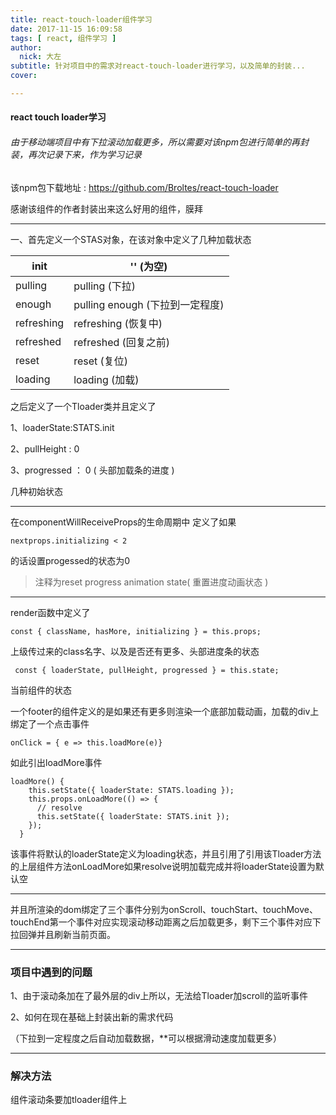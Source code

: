 ```yaml
---
title: react-touch-loader组件学习
date: 2017-11-15 16:09:58
tags: [ react, 组件学习 ]
author:
  nick: 大左
subtitle: 针对项目中的需求对react-touch-loader进行学习，以及简单的封装...
cover: 

---
```


#### react touch loader学习


###### 由于移动端项目中有下拉滚动加载更多，所以需要对该npm包进行简单的再封装，再次记录下来，作为学习记录
该npm包下载地址 : https://github.com/Broltes/react-touch-loader


感谢该组件的作者封装出来这么好用的组件，膜拜


---

一、首先定义一个STAS对象，在该对象中定义了几种加载状态

init | ''          (为空)
---|---
pulling | pulling  (下拉)
enough | pulling enough (下拉到一定程度)
refreshing | refreshing (恢复中)
refreshed | refreshed (回复之前)
reset | reset  (复位)
loading | loading  (加载)

之后定义了一个Tloader类并且定义了

1、loaderState:STATS.init

2、pullHeight : 0 

3、progressed ： 0   ( 头部加载条的进度 )

几种初始状态

---

在componentWillReceiveProps的生命周期中
定义了如果
```
nextprops.initializing < 2
```
 的话设置progessed的状态为0
> 注释为reset progress animation state( 重置进度动画状态 )


---
render函数中定义了

```
const { className, hasMore, initializing } = this.props;
```

上级传过来的class名字、以及是否还有更多、头部进度条的状态


```
 const { loaderState, pullHeight, progressed } = this.state;
```
当前组件的状态

一个footer的组件定义的是如果还有更多则渲染一个底部加载动画，加载的div上绑定了一个点击事件
```
onClick = { e => this.loadMore(e)}
```
如此引出loadMore事件


```
loadMore() {
    this.setState({ loaderState: STATS.loading });
    this.props.onLoadMore(() => {
      // resolve
      this.setState({ loaderState: STATS.init });
    });
  }
```

该事件将默认的loaderState定义为loading状态，并且引用了引用该Tloader方法的上层组件方法onLoadMore如果resolve说明加载完成并将loaderState设置为默认空


---

并且所渲染的dom绑定了三个事件分别为onScroll、touchStart、touchMove、touchEnd第一个事件对应实现滚动移动距离之后加载更多，剩下三个事件对应下拉回弹并且刷新当前页面。


---

### 项目中遇到的问题

1、由于滚动条加在了最外层的div上所以，无法给Tloader加scroll的监听事件

2、如何在现在基础上封装出新的需求代码


（下拉到一定程度之后自动加载数据，**可以根据滑动速度加载更多）

---
### 解决方法
组件滚动条要加tloader组件上


